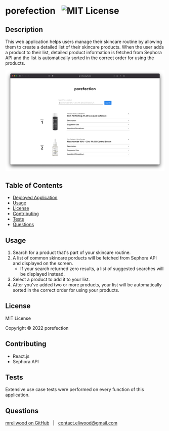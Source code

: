 # porefection &nbsp; ![MIT License](https://img.shields.io/badge/license-MIT-green)
    
## Description

This web application helps users manage their skincare routine by allowing them to create a detailed list of their skincare products. When the user adds a product to their list, detailed product information is fetched from Sephora API and the list is automatically sorted in the correct order for using the products.

[![Screenshot of the application](./assets/images/porefection-screen-shot.png)](http://mreliwood.github.io/porefection)

## Table of Contents

* [Deployed Application](http://mreliwood.github.io/porefection)
* [Usage](#usage)
* [License](#license)
* [Contributing](#contributing)
* [Tests](#tests)
* [Questions](#questions)

## Usage

1. Search for a product that's part of your skincare routine.
2. A list of common skincare porducts will be fetched from Sephora API and displayed on the screen.
    * If your search returned zero results, a list of suggested searches will be displayed instead.
3. Select a product to add it to your list.
4. After you've added two or more products, your list will be automatically sorted in the correct order for using your products.

## License

MIT License

Copyright &copy; 2022 porefection

## Contributing

* React.js
* Sephora API

## Tests

Extensive use case tests were performed on every function of this application.

## Questions

[mreliwood on GitHub](https://github.com/mreliwood) &nbsp; | &nbsp; [contact.eliwood@gmail.com](mailto:contact.eliwood@gmail.com)